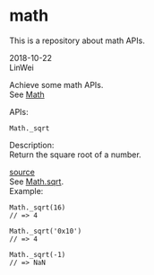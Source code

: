 # math
This is a repository about math APIs.
        
2018-10-22   
LinWei     
           
Achieve some math APIs.    
See [Math](https://developer.mozilla.org/en-US/docs/Web/JavaScript/Reference/Global_Objects/Math)     
      
APIs:    
```
Math._sqrt
```     
Description:    
Return the square root of a number.     

[source](https://github.com/asilinwei/math/blob/master/src/sqrt.js)   
See [Math.sqrt](https://developer.mozilla.org/en-US/docs/Web/JavaScript/Reference/Global_Objects/Math/sqrt).   
Example:   
```
Math._sqrt(16)
// => 4

Math._sqrt('0x10')
// => 4

Math._sqrt(-1)
// => NaN
```                       